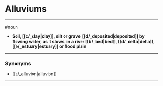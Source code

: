 # Alluviums
---
#noun
- **Soil, [[c/_clay|clay]], silt or gravel [[d/_deposited|deposited]] by flowing water, as it slows, in a river [[b/_bed|bed]], [[d/_delta|delta]], [[e/_estuary|estuary]] or flood plain**
---
### Synonyms
- [[a/_alluvion|alluvion]]
---
